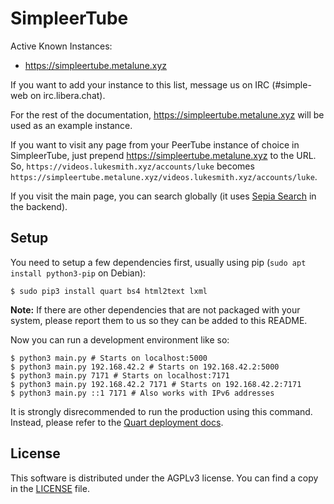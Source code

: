 # SimpleerTube

Active Known Instances:
- https://simpleertube.metalune.xyz

If you want to add your instance to this list, message us on IRC (#simple-web on irc.libera.chat).

For the rest of the documentation, https://simpleertube.metalune.xyz will be used as an example instance.

If you want to visit any page from your PeerTube instance of choice in SimpleerTube, just prepend https://simpleertube.metalune.xyz to the URL.
So, `https://videos.lukesmith.xyz/accounts/luke` becomes `https://simpleertube.metalune.xyz/videos.lukesmith.xyz/accounts/luke`.

If you visit the main page, you can search globally (it uses [Sepia Search](https://sepiasearch.org) in the backend).

## Setup

You need to setup a few dependencies first, usually using pip (`sudo apt install python3-pip` on Debian):

```
$ sudo pip3 install quart bs4 html2text lxml
```

**Note:** If there are other dependencies that are not packaged with your system, please report them to us so they can be added to this README.

Now you can run a development environment like so:

```
$ python3 main.py # Starts on localhost:5000
$ python3 main.py 192.168.42.2 # Starts on 192.168.42.2:5000
$ python3 main.py 7171 # Starts on localhost:7171
$ python3 main.py 192.168.42.2 7171 # Starts on 192.168.42.2:7171
$ python3 main.py ::1 7171 # Also works with IPv6 addresses
```

It is strongly disrecommended to run the production using this command. Instead, please refer to the [Quart deployment docs](https://pgjones.gitlab.io/quart/tutorials/deployment.html).

## License

This software is distributed under the AGPLv3 license. You can find a copy in the [LICENSE](LICENSE) file.
